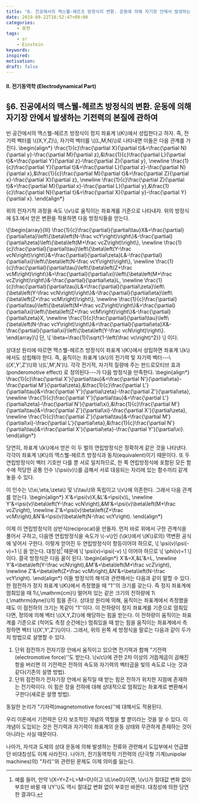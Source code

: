 ```yaml
---
title: "6. 진공에서의 맥스웰-헤르츠 방정식의 변환. 운동에 의해 자기장 안에서 발생하는 기전력의 본질에 관하여"
date: 2019-09-22T16:52:47+09:00
categories:
    - 표현
tags:
    - sr
    - Einstein
keywords:
inspired:
motivation:
draft: false
---
```



#### II. 전기동역학 (Electrodynamical Part)


## &sect;6. 진공에서의 맥스웰-헤르츠 방정식의 변환. 운동에 의해 자기장 안에서 발생하는 기전력의 본질에 관하여



빈 공간에서의 맥스웰-헤르츠 방정식이 정지 좌표계 \\(K\\)에서 성립한다고 하자.
즉, 전기력 벡터를 \\((X,Y,Z)\\), 자기력 벡터를 \\((L,M,N)\\)로 나타내면 이들은 다음 관계를 가진다.
\begin{align\*}
\frac{1}{c}\frac{\partial X}{\partial t}&=\frac{\partial N}{\partial y}-\frac{\partial M}{\partial z},&\frac{1}{c}\frac{\partial L}{\partial t}&=\frac{\partial Y}{\partial z}-\frac{\partial Z}{\partial y},
\newline
\frac{1}{c}\frac{\partial Y}{\partial t}&=\frac{\partial L}{\partial z}-\frac{\partial N}{\partial x},&\frac{1}{c}\frac{\partial M}{\partial t}&=\frac{\partial Z}{\partial x}-\frac{\partial X}{\partial z},
\newline
\frac{1}{c}\frac{\partial Z}{\partial t}&=\frac{\partial M}{\partial x}-\frac{\partial L}{\partial y},&\frac{1}{c}\frac{\partial N}{\partial t}&=\frac{\partial X}{\partial y}-\frac{\partial Y}{\partial x}.
\end{align\*}

위의 전자기적 과정을 속도 \\(v\\)로 움직이는 좌표계를 기준으로 나타내자.
위의 방정식에 &sect;3.에서 얻은 변환을 적용하면 다음 방정식들을 얻는다.


\\[\begin{array}{lll}
\frac{1}{c}\frac{\partial}{\partial\tau}X&=\frac{\partial}{\partial\eta}\left\\{\beta\left(N-\frac vcY\right)\right\\}&-\frac{\partial}{\partial\zeta}\left\\{\beta\left(M+\frac vcZ\right)\right\\},
\newline
\frac{1}{c}\frac{\partial}{\partial\tau}\left\\{\beta\left(Y-\frac vcN\right)\right\\}&=\frac{\partial}{\partial\zeta}L&-\frac{\partial}{\partial\xi}\left\\{\beta\left(N-\frac vcY\right)\right\\},
\newline
\frac{1}{c}\frac{\partial}{\partial\tau}\left\\{\beta\left(Z+\frac vcM\right)\right\\}&=\frac{\partial}{\partial\xi}\left\\{\beta\left(M+\frac vcZ\right)\right\\}&-\frac{\partial}{\partial\eta}L,
\newline
\frac{1}{c}\frac{\partial}{\partial\tau}L&=\frac{\partial}{\partial\zeta}\left\\{\beta\left(Y-\frac vcN\right)\right\\}&-\frac{\partial}{\partial\eta}\left\\{\beta\left(Z+\frac vcM\right)\right\\},
\newline
\frac{1}{c}\frac{\partial}{\partial\tau}\left\\{\beta\left(M+\frac vcZ\right)\right\\}&=\frac{\partial}{\partial\xi}\left\\{\beta\left(Z+\frac vcM\right)\right\\}&-\frac{\partial}{\partial\zeta}X,
\newline
\frac{1}{c}\frac{\partial}{\partial\tau}\left\\{\beta\left(N-\frac vcY\right)\right\\}&=\frac{\partial}{\partial\eta}X&-\frac{\partial}{\partial\xi}\left\\{\beta\left(Y-\frac vcN\right)\right\\}.
\end{array}\\]
단,
\\[
\beta=\frac{1}{\sqrt{1-\left(\frac vc\right)^2}}
\\]
이다.

상대성 원리에 따르면 맥스웰-헤르츠 방정식이 좌표계 \\(K\\)에서 성립하면 좌표계 \\(k\\)에서도 성립해야 한다.
즉, 움직이는 좌표계 \\(k\\)의 전기력 및 자기력 벡터---\\((X',Y',Z')\\)와 \\((L',M',N')\\). 각각 전기적, 자기적 질량에 주는 판드로모티브 효과(ponderomotive effect)
로 정의된다---가 다음 방정식을 만족한다.
\begin{align\*}
\frac{1}{c}\frac{\partial X'}{\partial\tau}&=\frac{\partial N'}{\partial\eta}-\frac{\partial M'}{\partial\zeta},&\frac{1}{c}\frac{\partial L'}{\partial\tau}&=\frac{\partial Y'}{\partial\zeta}-\frac{\partial Z'}{\partial\eta},
\newline
\frac{1}{c}\frac{\partial Y'}{\partial\tau}&=\frac{\partial L'}{\partial\zeta}-\frac{\partial N'}{\partial\xi},&\frac{1}{c}\frac{\partial M'}{\partial\tau}&=\frac{\partial Z'}{\partial\xi}-\frac{\partial X'}{\partial\zeta},
\newline
\frac{1}{c}\frac{\partial Z'}{\partial\tau}&=\frac{\partial M'}{\partial\xi}-\frac{\partial L'}{\partial\eta},&\frac{1}{c}\frac{\partial N'}{\partial\tau}&=\frac{\partial X'}{\partial\eta}-\frac{\partial Y'}{\partial\xi}.
\end{align\*}

당연히, 좌표계 \\(k\\)에서 얻은 이 두 벌의 연립방정식은 정확하게 같은 것을 나타낸다.
각각이 좌표계 \\(K\\)의 맥스웰-헤르츠 방정식과 동치(equivalent)이기 때문이다.
또 두 연립방정식이 벡터 기호만 다를 뿐 서로 일치하므로,
한 쪽 연립방정식에 포함된 모든 함수에 적당한 공통 인수 \\(\psi(v)\\)를 곱해서 서로 대응되는 자리에 있는 함수끼리 같게 놓을 수 있다.




이 인수는 \\(\xi,\eta,\zeta\\) 및 \\(\tau\\)와 독립이고 \\(v\\)에 의존한다.
그래서 다음 관계를 얻는다.
\begin{align\*}
X'&=\psi(v)X,&L'&=\psi(v)L,
\newline
Y'&=\psi(v)\beta\left(Y-\frac vcN\right),&M'&=\psi(v)\beta\left(M+\frac vcZ\right),
\newline
Z'&=\psi(v)\beta\left(Z+\frac vcM\right),&N'&=\psi(v)\beta\left(N-\frac vcY\right).
\end{align\*}

이제 이 연립방정식의 상반식(reciprocal)을 만들자.
먼저 바로 위에서 구한 관계식을 풀어서 구하고,
다음엔 연립방정식을 속도가 \\(-v\\)인 (\\(k\\)에서 \\(K\\)로의) 역변환 공식에 넣어서 구한다.
이렇게 얻어진 두 연립방정식이 항등이어야 하므로,
\\[
\psi(v)\psi(-v)=1
\\]
을 얻는다.
대칭성[^7]
때문에
\\[
\psi(v)=\psi(-v)
\\]
이어야 하므로
\\[
\phi(v)=1
\\]
이다. 결국 방정식은 다음 꼴이 된다.
\begin{align\*}
X'&=X,&L'&=L,
\newline
Y'&=\beta\left(Y-\frac vcN\right),&M'&=\beta\left(M+\frac vcZ\right),
\newline
Z'&=\beta\left(Z+\frac vcM\right),&N'&=\beta\left(N-\frac vcY\right).
\end{align\*}
이들 방정식의 해석과 관련해서는 다음과 같이 말할 수 있다.
한 점전하가 정지 좌표계 \\(K\\)에서 측정했을 때 "1''의 크기를 갖는다.
즉 정지 좌표계에 멈춰있을 때 1\\(\,\mathrm{cm}\\) 떨어져 있는 같은 크기의 전하량에 1\\(\,\mathrm{dyne}\\)의 힘을 준다.
상대성 원리에 의해, 움직이는 좌표계에서 측정했을 때도 이 점전하의 크기는 똑같이 "1''이다.
이 전하량이 정지 좌표계를 기준으로 멈춰있다면, 정의에 의해 벡터 \\((X,Y,Z)\\)에 해당하는 힘을 받는다.
이 전하량이 움직이는 좌표계를 기준으로 (적어도 측정 순간에는) 멈춰있을 때 받는 힘을 움직이는 좌표계에서 측정하면 벡터 \\((X',Y',Z')\\)이다.
그래서, 위의 왼쪽 세 방정식을 말로는 다음과 같이 두가지 방법으로 설명할 수 있다.


1. 단위 점전하가 전자기장 안에서 움직이고 있으면 전기력과 함께 "기전력(electromotive force)''도 받는다.
\\(v/c\\)에 관한 2차 이상의 거듭제곱이 곱해진 항을 버리면 이 기전력은 전하의 속도와 자기력의 벡터곱을 빛의 속도로 나눈 것과 같다(기존의 설명 방법).
2. 단위 점전하가 전자기장 안에서 움직일 때 받는 힘은 전하가 위치한 지점에 존재하는 전기력이다.
이 힘은 장을 전하에 대해 상대적으로 멈춰있는 좌표계로 변환해서 구한다(새로운 설명 방법).


[^7]:예를 들어, 만약 \\(X=Y=Z=L=M=0\\)이고 \\(L\ne0\\)이면, \\(v\\)가 절대값 변화 없이 부호만 바뀔 때 \\(Y'\\)도 역시 절대값 변화 없이 부호만 바뀐다. 대칭성에 의한 당연한 결과다.

동일한 논리가 "기자력(magnetomotive forces)''에 대해서도 적용된다.






우리 이론에서 기전력은 단지 보조적인 개념의 역할을 할 뿐이라는 것을 알 수 있다.
이 개념이 도입되는 것은 전기력과 자기력이 좌표계의 운동 상태와 무관하게 존재하는 것이 아니라는 사실 때문이다.

나아가, 자석과 도체의 상대 운동에 의해 발생하는 전류와 관련해서 도입부에서 언급했던 비대칭성도 이제 사라진다.
나아가, 전기동역학적 기전력의 (단극형 기계(unipolar machines)의) "자리''와 관련된 문제도 이제 의미를 잃는다.

